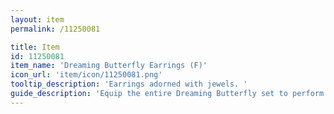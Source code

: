 ```yaml
---
layout: item
permalink: /11250081

title: Item
id: 11250081
item_name: 'Dreaming Butterfly Earrings (F)'
icon_url: 'item/icon/11250081.png'
tooltip_description: 'Earrings adorned with jewels. '
guide_description: 'Equip the entire Dreaming Butterfly set to perform special animations.'
---
```

